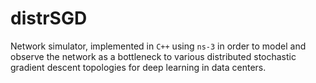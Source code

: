 # distrSGD
Network simulator, implemented in `C++` using `ns-3` in order to model and observe the network as a bottleneck to various distributed stochastic gradient descent topologies for deep learning in data centers.

